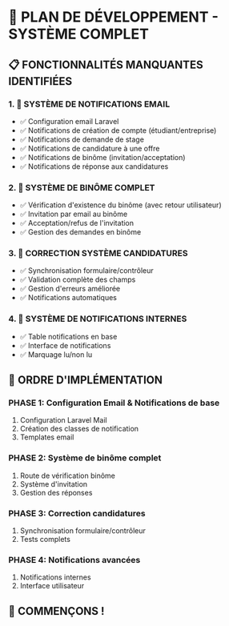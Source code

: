 # 🚀 PLAN DE DÉVELOPPEMENT - SYSTÈME COMPLET

## 📋 FONCTIONNALITÉS MANQUANTES IDENTIFIÉES

### 1. 📧 SYSTÈME DE NOTIFICATIONS EMAIL
- ✅ Configuration email Laravel
- ✅ Notifications de création de compte (étudiant/entreprise)
- ✅ Notifications de demande de stage
- ✅ Notifications de candidature à une offre
- ✅ Notifications de binôme (invitation/acceptation)
- ✅ Notifications de réponse aux candidatures

### 2. 🤝 SYSTÈME DE BINÔME COMPLET
- ✅ Vérification d'existence du binôme (avec retour utilisateur)
- ✅ Invitation par email au binôme
- ✅ Acceptation/refus de l'invitation
- ✅ Gestion des demandes en binôme

### 3. 📝 CORRECTION SYSTÈME CANDIDATURES
- ✅ Synchronisation formulaire/contrôleur
- ✅ Validation complète des champs
- ✅ Gestion d'erreurs améliorée
- ✅ Notifications automatiques

### 4. 🔔 SYSTÈME DE NOTIFICATIONS INTERNES
- ✅ Table notifications en base
- ✅ Interface de notifications
- ✅ Marquage lu/non lu

## 🎯 ORDRE D'IMPLÉMENTATION

### PHASE 1: Configuration Email & Notifications de base
1. Configuration Laravel Mail
2. Création des classes de notification
3. Templates email

### PHASE 2: Système de binôme complet
1. Route de vérification binôme
2. Système d'invitation
3. Gestion des réponses

### PHASE 3: Correction candidatures
1. Synchronisation formulaire/contrôleur
2. Tests complets

### PHASE 4: Notifications avancées
1. Notifications internes
2. Interface utilisateur

## 🚀 COMMENÇONS !
